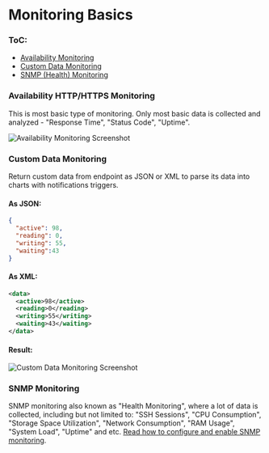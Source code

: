Monitoring Basics
======

### ToC:
 - [Availability Monitoring]()
 - [Custom Data Monitoring]()
 - [SNMP (Health) Monitoring]()

### Availability HTTP/HTTPS Monitoring
This is most basic type of monitoring. Only most basic data is collected and analyzed - "Response Time", "Status Code", "Uptime".

![Availability Monitoring Screenshot](https://github.com/VeliovGroup/ostrio/blob/master/docs/monitoring/availability-monitoring.png?raw=true)

### Custom Data Monitoring
Return custom data from endpoint as JSON or XML to parse its data into charts with notifications triggers. 

#### As JSON:
```json
{
  "active": 98,
  "reading": 0,
  "writing": 55,
  "waiting":43
}
```

#### As XML:
```xml
<data>
  <active>98</active>
  <reading>0</reading>
  <writing>55</writing>
  <waiting>43</waiting>
</data>
```

#### Result:
![Custom Data Monitoring Screenshot](https://github.com/VeliovGroup/ostrio/blob/master/docs/monitoring/custom-monitoring.png?raw=true)

### SNMP Monitoring
SNMP monitoring also known as "Health Monitoring", where a lot of data is collected, including but not limited to:  "SSH Sessions", "CPU Consumption", "Storage Space Utilization", "Network Consumption", "RAM Usage", "System Load", "Uptime" and etc. [Read how to configure and enable SNMP monitoring](https://github.com/VeliovGroup/ostrio/blob/master/docs/monitoring/snmp.md).
